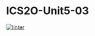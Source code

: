 # ICS2O-Unit5-03
[![linter](https://github.com/MmeiyuC/ICS2O-Unit5-03/workflows/linter/badge.svg)](https://github.com/marketplace/actions/super-linter)
